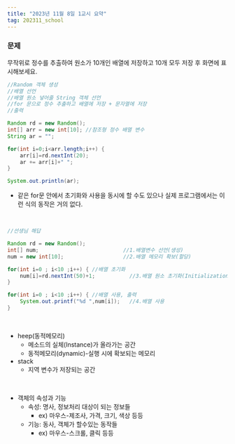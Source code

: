 ```yaml
---
title: "2023년 11월 8일 1교시 요약"
tag: 202311_school
---
```


### 문제
무작위로 정수를 추출하여 원소가 10개인 배열에 저장하고 10개 모두 저장 후 화면에 표시해보세요.

```java
//Random 객체 생성
//배열 선언
//배열 원소 넣어줄 String 객체 선언
//for 문으로 정수 추출하고 배열에 저장 + 문자열에 저장
//출력

Random rd = new Random();
int[] arr = new int[10]; //참조형 정수 배열 변수
String ar = "";

for(int i=0;i<arr.length;i++) {
    arr[i]=rd.nextInt(20);
    ar += arr[i]+" ";
}

System.out.println(ar);
```
- 같은 for문 안에서 초기화와 사용을 동시에 할 수도 있으나 실제 프로그램에서는 이런 식의 동작은 거의 없다.

<br>

```java
//선생님 해답

Random rd = new Random();
int[] num;		   				     //1.배열변수 선언(생성)
num = new int[10]; 			         //2.배열 메모리 확보(할당)

for(int i=0 ; i<10 ;i++) { //배열 초기화 
    num[i]=rd.nextInt(50)+1;           //3.배열 원소 초기화(Initialization)
}

for(int i=0 ; i<10 ;i++) { //배열 사용, 출력
    System.out.printf("%d ",num[i]);   //4.배열 사용
}
```
<br>

- heep(동적메모리)
  - 메소드의 실체(Instance)가 올라가는 공간
  - 동적메모리(dynamic)-실행 시에 확보되는 메모리
- stack
  - 지역 변수가 저장되는 공간

<br>

- 객체의 속성과 기능
  - 속성: 명사, 정보처리 대상이 되는 정보들
    - ex) 마우스-제조사, 가격, 크기, 색상 등등
  - 기능: 동사, 객체가 할수있는 동작들
    - ex) 마우스-스크롤, 클릭 등등